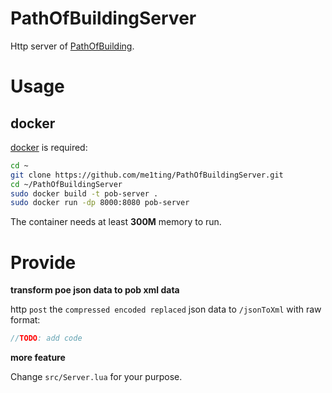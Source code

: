 # PathOfBuildingServer
Http server of [PathOfBuilding](https://github.com/PathOfBuildingCommunity/PathOfBuilding).

# Usage
## docker
[docker](https://docs.docker.com/engine/install/) is required:
```bash
cd ~
git clone https://github.com/me1ting/PathOfBuildingServer.git
cd ~/PathOfBuildingServer
sudo docker build -t pob-server .
sudo docker run -dp 8000:8080 pob-server
```
The container needs at least **300M** memory to run.

# Provide
**transform poe json data to pob xml data**

http `post` the `compressed encoded replaced` json data to `/jsonToXml` with raw format:
```js
//TODO: add code
```

**more feature**

Change `src/Server.lua` for your purpose.